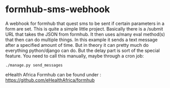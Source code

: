 formhub-sms-webhook
===================

A webhook for formhub that quest sms to be sent if certain parameters in a form are set. This is quite a simple
little project. Basically there is a /submit URL that takes the JSON from formhub. It then uses a/many 
eval method(s) that then can do multiple things. In this example it sends a text message after a specified amount 
of time. But in theory it can pretty much do everything python/django can do. But the delay part is sort of the 
special feature. You need to call this manually, maybe through a cron job:

```
./manage.py send_messages
```

eHealth Africa Formhub can be found under : https://github.com/eHealthAfrica/formhub

